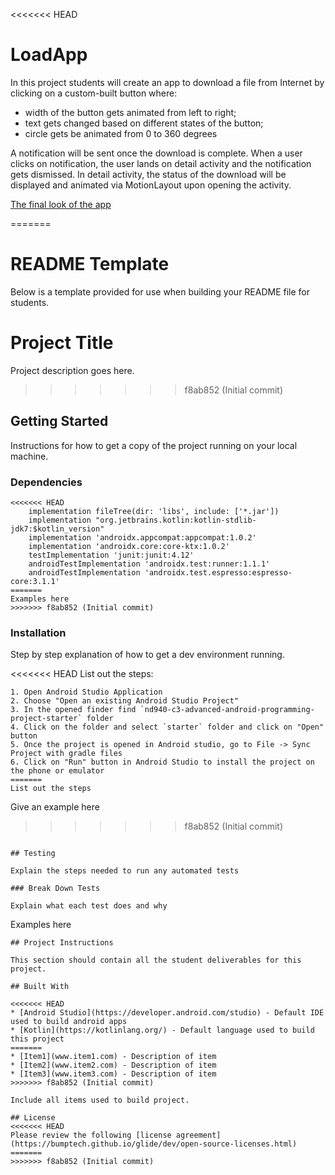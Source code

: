 <<<<<<< HEAD
# LoadApp

In this project students will create an app to download a file from Internet by clicking on a custom-built button where:
 - width of the button gets animated from left to right;
 - text gets changed based on different states of the button;
 - circle gets be animated from 0 to 360 degrees

A notification will be sent once the download is complete. When a user clicks on notification, the user lands on detail activity and the notification gets dismissed. In detail activity, the status of the download will be displayed and animated via MotionLayout upon opening the activity.

[The final look of the app](https://gph.is/g/Zywmnre)

=======
# README Template

Below is a template provided for use when building your README file for students.

# Project Title

Project description goes here.
>>>>>>> f8ab852 (Initial commit)

## Getting Started

Instructions for how to get a copy of the project running on your local machine.

### Dependencies

```
<<<<<<< HEAD
    implementation fileTree(dir: 'libs', include: ['*.jar'])
    implementation "org.jetbrains.kotlin:kotlin-stdlib-jdk7:$kotlin_version"
    implementation 'androidx.appcompat:appcompat:1.0.2'
    implementation 'androidx.core:core-ktx:1.0.2'
    testImplementation 'junit:junit:4.12'
    androidTestImplementation 'androidx.test:runner:1.1.1'
    androidTestImplementation 'androidx.test.espresso:espresso-core:3.1.1'
=======
Examples here
>>>>>>> f8ab852 (Initial commit)
```

### Installation

Step by step explanation of how to get a dev environment running.

<<<<<<< HEAD
List out the steps:

```
1. Open Android Studio Application
2. Choose "Open an existing Android Studio Project"
3. In the opened finder find `nd940-c3-advanced-android-programming-project-starter` folder
4. Click on the folder and select `starter` folder and click on "Open" button
5. Once the project is opened in Android studio, go to File -> Sync Project with gradle files
6. Click on "Run" button in Android Studio to install the project on the phone or emulator
=======
List out the steps

```
Give an example here
>>>>>>> f8ab852 (Initial commit)
```

## Testing

Explain the steps needed to run any automated tests

### Break Down Tests

Explain what each test does and why

```
Examples here
```
## Project Instructions

This section should contain all the student deliverables for this project.

## Built With

<<<<<<< HEAD
* [Android Studio](https://developer.android.com/studio) - Default IDE used to build android apps
* [Kotlin](https://kotlinlang.org/) - Default language used to build this project
=======
* [Item1](www.item1.com) - Description of item
* [Item2](www.item2.com) - Description of item
* [Item3](www.item3.com) - Description of item
>>>>>>> f8ab852 (Initial commit)

Include all items used to build project.

## License
<<<<<<< HEAD
Please review the following [license agreement](https://bumptech.github.io/glide/dev/open-source-licenses.html)
=======
>>>>>>> f8ab852 (Initial commit)
